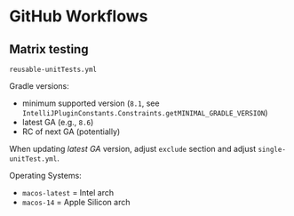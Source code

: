 # GitHub Workflows

## Matrix testing

`reusable-unitTests.yml`

Gradle versions:

- minimum supported version (`8.1`, see `IntelliJPluginConstants.Constraints.getMINIMAL_GRADLE_VERSION`)
- latest GA (e.g., `8.6`)
- RC of next GA (potentially)

When updating _latest GA_ version, adjust `exclude` section 
and adjust `single-unitTest.yml`.

Operating Systems:

- `macos-latest` = Intel arch
- `macos-14` = Apple Silicon arch